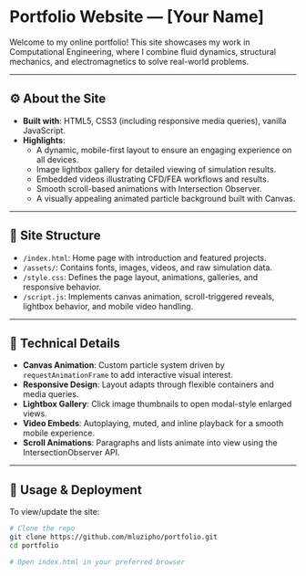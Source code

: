 # Portfolio Website — [Your Name]

Welcome to my online portfolio! This site showcases my work in Computational Engineering, where I combine fluid dynamics, structural mechanics, and electromagnetics to solve real-world problems.

---

## ⚙️ About the Site

- **Built with**: HTML5, CSS3 (including responsive media queries), vanilla JavaScript.
- **Highlights**:
  - A dynamic, mobile-first layout to ensure an engaging experience on all devices.
  - Image lightbox gallery for detailed viewing of simulation results.
  - Embedded videos illustrating CFD/FEA workflows and results.
  - Smooth scroll-based animations with Intersection Observer.
  - A visually appealing animated particle background built with Canvas.

---

## 📁 Site Structure

- `/index.html`: Home page with introduction and featured projects.
- `/assets/`: Contains fonts, images, videos, and raw simulation data.
- `/style.css`: Defines the page layout, animations, galleries, and responsive behavior.
- `/script.js`: Implements canvas animation, scroll-triggered reveals, lightbox behavior, and mobile video handling.

---

## 🧪 Technical Details

- **Canvas Animation**: Custom particle system driven by `requestAnimationFrame` to add interactive visual interest.
- **Responsive Design**: Layout adapts through flexible containers and media queries.
- **Lightbox Gallery**: Click image thumbnails to open modal-style enlarged views.
- **Video Embeds**: Autoplaying, muted, and inline playback for a smooth mobile experience.
- **Scroll Animations**: Paragraphs and lists animate into view using the IntersectionObserver API.

---

## 👾 Usage & Deployment

To view/update the site:

```bash
# Clone the repo
git clone https://github.com/mluzipho/portfolio.git
cd portfolio

# Open index.html in your preferred browser

